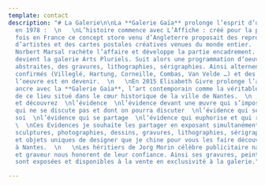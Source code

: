 ```yaml
---
template: contact
description: "# La Galerie\n\nLa **Galerie Gaïa** prolonge l’esprit d’un lieu créé
  en 1978 :  \n   \nL’histoire commence avec L’Affiche : créé pour la première en
  fois en France ce concept store venu d’Angleterre proposait des reproductions d’œuvres
  d’artistes et des cartes postales créatives venues du monde entier.  \n   \nEn 1985
  Norbert Marsal rachète l’affaire et développe la partie encadrement. En 1999 L’Affiche
  devient la galerie Arts Pluriels. Suit alors une programmation d’oeuvres contemporaines
  abstraites, des gravures, lithographies, sérigraphies. Ainsi alternent des artistes
  confirmés (Villeglé, Hartung, Corneille, Combas, Van Velde …) et des artistes dont
  l’oeuvre est en devenir.  \n   \nEn 2015 Elisabeth Givre prolonge l’aventure et
  ancre avec la **Galerie Gaïa**, l’art contemporain comme la véritable empreinte
  de ce lieu situé dans le cœur historique de la ville de Nantes.  \n   \nVenez, entrez
  et découvrez  \nl’évidence  \nl’évidence devant une œuvre qui s’impose  \nl’évidence
  qui ne se discute pas et dont on pourra discuter  \nl’évidence qui se garde pour
  soi  \nl’évidence qui se partage  \nl’évidence qui euphorise et qui rayonne  \n
  \  \nCes Evidences je souhaite les partager en exposant simultanément des peintures,
  sculptures, photographies, dessins, gravures, lithographies, sérigraphies, céramiques
  et objets uniques de designer que je chine pour vous les faire découvrir en exclusivité
  à Nantes.  \n   \nLes héritiers de Jorg Morin célèbre publicitaire nantais, peintre
  et graveur nous honorent de leur confiance. Ainsi ses gravures, peintures et dessins
  sont exposées et disponibles à la vente en exclusivité à la galerie."

---
```

